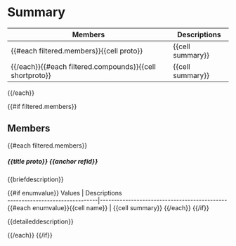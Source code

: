 # Summary

 Members                                | Descriptions                                
----------------------------------------|---------------------------------------------
{{#each filtered.members}}{{cell proto}}            | {{cell summary}}
{{/each}}{{#each filtered.compounds}}{{cell shortproto}} | {{cell summary}}
{{/each}}

{{#if filtered.members}}
## Members

{{#each filtered.members}}
##### {{title proto}} {{anchor refid}}

{{briefdescription}}

{{#if enumvalue}}
 Values                         | Descriptions                                
--------------------------------|---------------------------------------------
{{#each enumvalue}}{{cell name}}            | {{cell summary}}
{{/each}}
{{/if}}

{{detaileddescription}}

{{/each}}
{{/if}}
